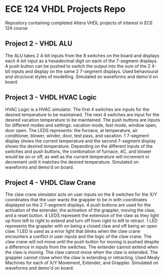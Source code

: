 # ECE 124 VHDL Projects Repo
Repository containing completed Altera VHDL projects of interest in ECE 124 course
## Project 2 - VHDL ALU
The ALU takes 2 4-bit inputs from the 8 switches on the board and displays each 4-bit input as a hexadecimal digit on each of the 7-segment displays.
A push button can be pushed to switch the output into the sum of the 2 4-bit inputs and display on the same 2 7-segment displays. Used behavioural and 
structural styles of modelling. Simulated on waveforms and demo'd on board.
## Project 3 - VHDL HVAC Logic
HVAC Logic is a HVAC simulator. The first 4 switches are inputs for the desired temperature to be maintained. The next 4 switches are input for the desired 
vacation temperature to be maintained. The push buttons are inputs for different modes and settings: vacation mode, test mode, window open, door open. The 
LEDS represents: the furnace, at temperature, air conditioner, blower, winder, door, test pass, and vacation. 1 7-segment display shows the current 
temperature and the second 7-segment display shows the desired temperature. Depending on the different inputs of the switches and push buttons, the combination 
of furnace, AC, and blower would be on or off, as well as the current temperature will increment or decrement until it matches the desired temperature. 
Simulated on waveforms and demo'd on board.
## Project 4 - VHDL Claw Crane
The claw crane simulator acts on user inputs on the 8 switches for the X/Y coordinates that the user wants the grappler to be in with coordinates displayed 
on the 2 7-segment displays. 4 push buttons are used for the activation of the extender, the activation of the grappler, moving the claw, and a reset 
button. 4 LEDS represent the extension of the claw as they light up from left to right to extend and turn off from right to left to retract. 1 LED 
represents the grappler with on being a closed claw and off being an open claw. 1 LED is used as a error light that blinks when the claw crane encounters 
a conflict in user inputs and the logic of the claw crane. The claw crane will not move until the push button for moving is pushed despite a difference 
in inputs from the switches. The extender cannot extend when the claw is moving. The claw cannot move when the claw is extended. The grappler cannot close 
when the claw is extending or retracting. Used Mealy Machines for each of X/Y Movement, Extender, and Grappler. Simulated on waveforms and demo'd on board. 
